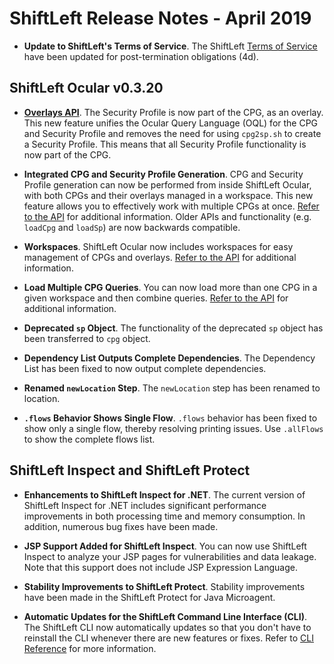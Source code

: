 
# ShiftLeft Release Notes - April 2019

* **Update to ShiftLeft's Terms of Service**. The ShiftLeft [Terms of Service](https://www.shiftleft.io/terms/) have been updated for post-termination obligations (4d). 

## ShiftLeft Ocular v0.3.20

* **[Overlays API](https://ocular.shiftleft.io/api/io/shiftleft/repl/cpgcreation/Overlays$.html)**. The Security Profile is now part of the CPG, as an overlay. This new feature unifies the Ocular Query Language (OQL) for the CPG and Security Profile and removes the need for using `cpg2sp.sh` to create a Security Profile. This means that all Security Profile functionality is now part of the CPG. 

* **Integrated CPG and Security Profile Generation**. CPG and Security Profile generation can now be performed from inside ShiftLeft Ocular, with both CPGs and their overlays managed in a workspace. This new feature allows you to effectively work with multiple CPGs at once. [Refer to the API](https://ocular.shiftleft.io/api/io/shiftleft/repl/Workspace.html) for additional information. Older APIs and functionality (e.g. `loadCpg` and `loadSp`) are now backwards compatible.

* **Workspaces**. ShiftLeft Ocular now includes workspaces for easy management of CPGs and overlays. [Refer to the API](https://ocular.shiftleft.io/api/io/shiftleft/repl/Workspace.html) for additional information. 

* **Load Multiple CPG Queries**. You can now load more than one CPG in a given workspace and then combine queries. [Refer to the API](https://ocular.shiftleft.io/api/io/shiftleft/repl/Console.html) for additional information.

* **Deprecated `sp` Object**. The functionality of the deprecated `sp` object has been transferred to `cpg` object.

* **Dependency List Outputs Complete Dependencies**. The Dependency List has been fixed to now output complete dependencies.

* **Renamed `newLocation` Step**. The `newLocation` step has been renamed to location.

* **`.flows` Behavior Shows Single Flow**. `.flows` behavior has been fixed to show only a single flow, thereby resolving printing issues. Use `.allFlows` to show the complete flows list.

## ShiftLeft Inspect and ShiftLeft Protect

* **Enhancements to ShiftLeft Inspect for .NET**. The current version of ShiftLeft Inspect for .NET includes significant performance improvements in both processing time and memory consumption. In addition, numerous bug fixes have been made.

* **JSP Support Added for ShiftLeft Inspect**. You can now use ShiftLeft Inspect to analyze your JSP pages for vulnerabilities and data leakage. Note that this support does not include JSP Expression Language.

* **Stability Improvements to ShiftLeft Protect**. Stability improvements have been made in the ShiftLeft Protect for Java Microagent.

* **Automatic Updates for the ShiftLeft Command Line Interface (CLI)**. The ShiftLeft CLI now automatically updates so that you don't have to reinstall the CLI whenever there are new features or fixes. Refer to [CLI Reference](../using-inspect-protect/using-cli/cli-reference.md) for more information.
